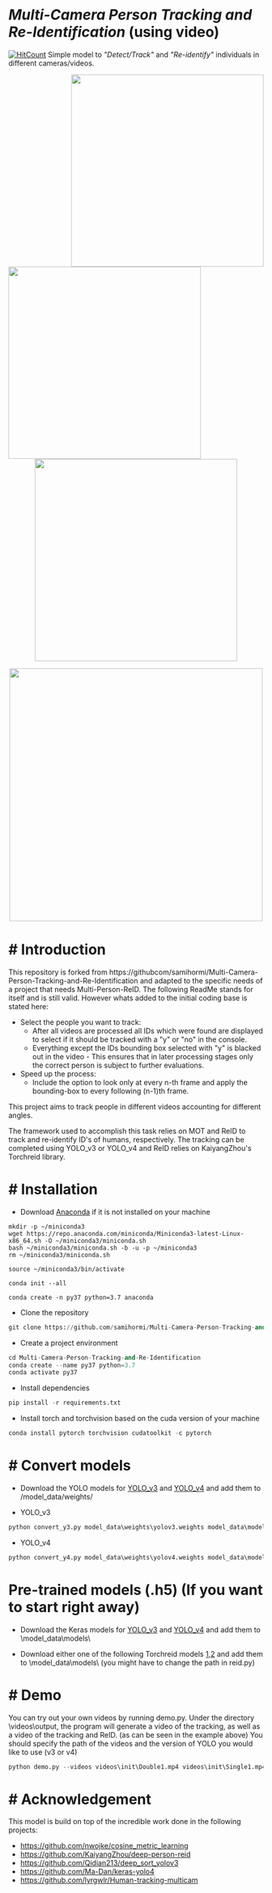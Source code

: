 # _Multi-Camera Person Tracking and Re-Identification_ (using video)
[![HitCount](http://hits.dwyl.com/samihormi/https://githubcom/samihormi/Multi-Camera-Person-Tracking-and-Re-Identification.svg)](http://hits.dwyl.com/samihormi/https://githubcom/samihormi/Multi-Camera-Person-Tracking-and-Re-Identification)
Simple model to _"Detect/Track"_ and _"Re-identify"_ individuals in different cameras/videos.

<img align="right" img src="assets/2.gif" width="380" />  <img align="left" img src="assets/1.gif" width="380" />
<p align="center">
  <img src="assets/arrow.png" width="400"/>
</p>
<p align="center">
  <img src="assets/3.gif" width="500"/>
</p>


# # Introduction
This repository is forked from https://githubcom/samihormi/Multi-Camera-Person-Tracking-and-Re-Identification and adapted to the specific needs of a project that needs Multi-Person-ReID.
The following ReadMe stands for itself and is still valid. However whats added to the initial coding base is stated here:

- Select the people you want to track:
    - After all videos are processed all IDs which were found are displayed to select if it should be tracked with a "y" or "no" in the console.
    - Everything except the IDs bounding box selected with "y" is blacked out in the video - This ensures that in later processing stages only the correct person is subject to further evaluations.
- Speed up the process:
    - Include the option to look only at every n-th frame and apply the bounding-box to every following (n-1)th frame. 


This project aims to track people in different videos accounting for different angles.


The framework used to accomplish this task relies on MOT and ReID to track and re-identify ID's of humans, respectively.
The tracking can be completed using YOLO_v3 or YOLO_v4 and ReID relies on KaiyangZhou's Torchreid library.

# # Installation
 - Download [Anaconda](https://www.anaconda.com/products/individual) if it is not installed on your machine

```
mkdir -p ~/miniconda3
wget https://repo.anaconda.com/miniconda/Miniconda3-latest-Linux-x86_64.sh -O ~/miniconda3/miniconda.sh
bash ~/miniconda3/miniconda.sh -b -u -p ~/miniconda3
rm ~/miniconda3/miniconda.sh
```

```
source ~/miniconda3/bin/activate
```

```
conda init --all
```

```
conda create -n py37 python=3.7 anaconda
```

 - Clone the repository
```python
git clone https://github.com/samihormi/Multi-Camera-Person-Tracking-and-Re-Identification
```
- Create a project environment
```python
cd Multi-Camera-Person-Tracking-and-Re-Identification
conda create --name py37 python=3.7
conda activate py37
```
- Install dependencies
```python
pip install -r requirements.txt
```
- Install torch and torchvision based on the cuda version of your machine
```python
conda install pytorch torchvision cudatoolkit -c pytorch
```
# # Convert models
- Download the YOLO models for [YOLO_v3](https://drive.google.com/file/d/18fmQMegNsAzPte7tJeCxwf1iE8JUTQhQ/view?usp=sharing) and [YOLO_v4](https://drive.google.com/file/d/1w9furPagm3KytRW2uNooLcBoiYWDwbop/view?usp=sharing) and add them to /model_data/weights/
* YOLO_v3
```python
python convert_y3.py model_data\weights\yolov3.weights model_data\models\yolov3.h5
```
* YOLO_v4
```python
python convert_y4.py model_data\weights\yolov4.weights model_data\models\yolov4.h5
```

# Pre-trained models (.h5) (If you want to start right away)
- Download the Keras models for [YOLO_v3](https://drive.google.com/file/d/1a7JI-A920lrdt6OKya-qCXx-5ZUWvkMg/view?usp=sharing) and [YOLO_v4](https://drive.google.com/file/d/1pwFo4aHKPi0ztpL5tEYaXIr8RltYYQeY/view?usp=sharing) and add them to \model_data\models\

- Download either one of the following Torchreid models [1](https://drive.google.com/file/d/1EtkBARD398UW93HwiVO9x3mByr0AeWMg/view?usp=sharing),[2](https://drive.google.com/open?id=15Ayri_sHtrctJ1Zb8qERjvdi66y6QaI4) and add them to \model_data\models\ (you might have to change the path in reid.py)

# # Demo

You can try out your own videos by running demo.py.
Under the directory \videos\output, the program will generate a video of the tracking, as well as a video of the tracking and ReID. (as can be seen in the example above)
You should specify the path of the videos and the version of YOLO you would like to use (v3 or v4)

```python
python demo.py --videos videos\init\Double1.mp4 videos\init\Single1.mp4 --version v3
```

# # Acknowledgement
This model is build on top of the incredible work done in the following projects:
  * https://github.com/nwojke/cosine_metric_learning
  * https://github.com/KaiyangZhou/deep-person-reid
  * https://github.com/Qidian213/deep_sort_yolov3
  * https://github.com/Ma-Dan/keras-yolo4
  * https://github.com/lyrgwlr/Human-tracking-multicam
